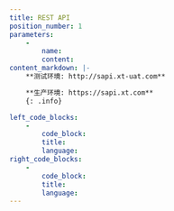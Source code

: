 ```yaml
---
title: REST API
position_number: 1
parameters:
    -
        name:
        content:
content_markdown: |-
    **测试环境: http://sapi.xt-uat.com**

    **生产环境: https://sapi.xt.com**
    {: .info}

left_code_blocks:
    -
        code_block:
        title:
        language:
right_code_blocks:
    -
        code_block:
        title:
        language:
---
```

